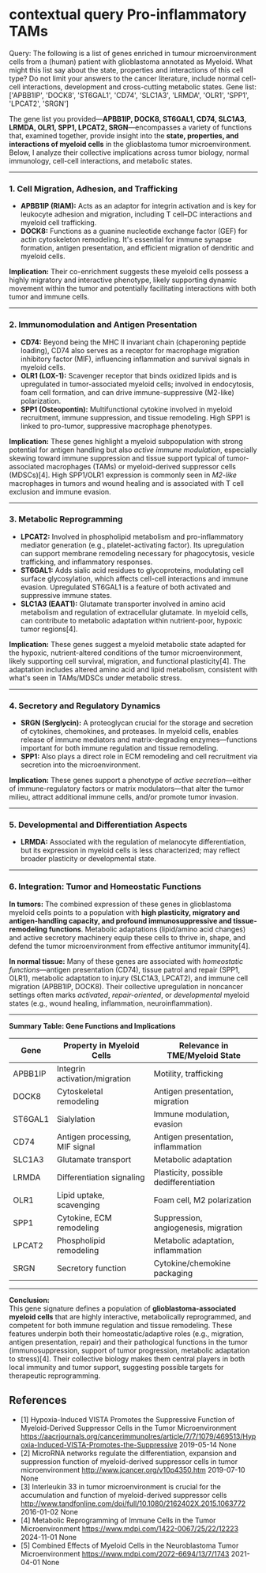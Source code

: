 # contextual query Pro-inflammatory TAMs

Query: The following is a list of genes enriched in tumour microenvironment cells from a (human) patient with glioblastoma  annotated as Myeloid.  What might this list say about the state, properties and interactions of this cell type?  Do not limit your answers to the cancer literature,  include normal cell-cell interactions, development and cross-cutting metabolic states.  Gene list: ['APBB1IP', 'DOCK8', 'ST6GAL1', 'CD74', 'SLC1A3', 'LRMDA', 'OLR1', 'SPP1', 'LPCAT2', 'SRGN']

The gene list you provided—**APBB1IP, DOCK8, ST6GAL1, CD74, SLC1A3, LRMDA, OLR1, SPP1, LPCAT2, SRGN**—encompasses a variety of functions that, examined together, provide insight into the **state, properties, and interactions of myeloid cells** in the glioblastoma tumor microenvironment. Below, I analyze their collective implications across tumor biology, normal immunology, cell-cell interactions, and metabolic states.

---

### 1. Cell Migration, Adhesion, and Trafficking

- **APBB1IP (RIAM):** Acts as an adaptor for integrin activation and is key for leukocyte adhesion and migration, including T cell–DC interactions and myeloid cell trafficking.
- **DOCK8:** Functions as a guanine nucleotide exchange factor (GEF) for actin cytoskeleton remodeling. It's essential for immune synapse formation, antigen presentation, and efficient migration of dendritic and myeloid cells.

**Implication:** Their co-enrichment suggests these myeloid cells possess a highly migratory and interactive phenotype, likely supporting dynamic movement within the tumor and potentially facilitating interactions with both tumor and immune cells.

---

### 2. Immunomodulation and Antigen Presentation

- **CD74:** Beyond being the MHC II invariant chain (chaperoning peptide loading), CD74 also serves as a receptor for macrophage migration inhibitory factor (MIF), influencing inflammation and survival signals in myeloid cells.
- **OLR1 (LOX-1):** Scavenger receptor that binds oxidized lipids and is upregulated in tumor-associated myeloid cells; involved in endocytosis, foam cell formation, and can drive immune-suppressive (M2-like) polarization.
- **SPP1 (Osteopontin):** Multifunctional cytokine involved in myeloid recruitment, immune suppression, and tissue remodeling. High SPP1 is linked to pro-tumor, suppressive macrophage phenotypes.

**Implication:** These genes highlight a myeloid subpopulation with strong potential for antigen handling but also *active immune modulation*, especially skewing toward immune suppression and tissue support typical of tumor-associated macrophages (TAMs) or myeloid-derived suppressor cells (MDSCs)[4]. High SPP1/OLR1 expression is commonly seen in *M2-like* macrophages in tumors and wound healing and is associated with T cell exclusion and immune evasion.

---

### 3. Metabolic Reprogramming

- **LPCAT2:** Involved in phospholipid metabolism and pro-inflammatory mediator generation (e.g., platelet-activating factor). Its upregulation can support membrane remodeling necessary for phagocytosis, vesicle trafficking, and inflammatory responses.
- **ST6GAL1:** Adds sialic acid residues to glycoproteins, modulating cell surface glycosylation, which affects cell-cell interactions and immune evasion. Upregulated ST6GAL1 is a feature of both activated and suppressive immune states.
- **SLC1A3 (EAAT1):** Glutamate transporter involved in amino acid metabolism and regulation of extracellular glutamate. In myeloid cells, can contribute to metabolic adaptation within nutrient-poor, hypoxic tumor regions[4].

**Implication:** These genes suggest a myeloid metabolic state adapted for the hypoxic, nutrient-altered conditions of the tumor microenvironment, likely supporting cell survival, migration, and functional plasticity[4]. The adaptation includes altered amino acid and lipid metabolism, consistent with what's seen in TAMs/MDSCs under metabolic stress.

---

### 4. Secretory and Regulatory Dynamics

- **SRGN (Serglycin):** A proteoglycan crucial for the storage and secretion of cytokines, chemokines, and proteases. In myeloid cells, enables release of immune mediators and matrix-degrading enzymes—functions important for both immune regulation and tissue remodeling.
- **SPP1:** Also plays a direct role in ECM remodeling and cell recruitment via secretion into the microenvironment.

**Implication:** These genes support a phenotype of *active secretion*—either of immune-regulatory factors or matrix modulators—that alter the tumor milieu, attract additional immune cells, and/or promote tumor invasion.

---

### 5. Developmental and Differentiation Aspects

- **LRMDA:** Associated with the regulation of melanocyte differentiation, but its expression in myeloid cells is less characterized; may reflect broader plasticity or developmental state.

---

### 6. Integration: Tumor and Homeostatic Functions

**In tumors:** The combined expression of these genes in glioblastoma myeloid cells points to a population with **high plasticity, migratory and antigen-handling capacity, and profound immunosuppressive and tissue-remodeling functions**. Metabolic adaptations (lipid/amino acid changes) and active secretory machinery equip these cells to thrive in, shape, and defend the tumor microenvironment from effective antitumor immunity[4].

**In normal tissue:** Many of these genes are associated with *homeostatic functions*—antigen presentation (CD74), tissue patrol and repair (SPP1, OLR1), metabolic adaptation to injury (SLC1A3, LPCAT2), and immune cell migration (APBB1IP, DOCK8). Their collective upregulation in noncancer settings often marks *activated*, *repair-oriented*, or *developmental* myeloid states (e.g., wound healing, inflammation, neuroinflammation).

---

**Summary Table: Gene Functions and Implications**

| Gene      | Property in Myeloid Cells      | Relevance in TME/Myeloid State       |
|-----------|-------------------------------|--------------------------------------|
| APBB1IP   | Integrin activation/migration | Motility, trafficking                |
| DOCK8     | Cytoskeletal remodeling       | Antigen presentation, migration      |
| ST6GAL1   | Sialylation                  | Immune modulation, evasion           |
| CD74      | Antigen processing, MIF signal| Antigen presentation, inflammation   |
| SLC1A3    | Glutamate transport           | Metabolic adaptation                 |
| LRMDA     | Differentiation signaling     | Plasticity, possible dedifferentiation|
| OLR1      | Lipid uptake, scavenging      | Foam cell, M2 polarization           |
| SPP1      | Cytokine, ECM remodeling      | Suppression, angiogenesis, migration |
| LPCAT2    | Phospholipid remodeling       | Metabolic adaptation, inflammation   |
| SRGN      | Secretory function            | Cytokine/chemokine packaging         |

---

**Conclusion:**  
This gene signature defines a population of **glioblastoma-associated myeloid cells** that are highly interactive, metabolically reprogrammed, and competent for both immune regulation and tissue remodeling. These features underpin both their homeostatic/adaptive roles (e.g., migration, antigen presentation, repair) and their pathological functions in the tumor (immunosuppression, support of tumor progression, metabolic adaptation to stress)[4]. Their collective biology makes them central players in both local immunity and tumor support, suggesting possible targets for therapeutic reprogramming.



## References

- [1] Hypoxia-Induced VISTA Promotes the Suppressive Function of Myeloid-Derived Suppressor Cells in the Tumor Microenvironment https://aacrjournals.org/cancerimmunolres/article/7/7/1079/469513/Hypoxia-Induced-VISTA-Promotes-the-Suppressive 2019-05-14 None
- [2] MicroRNA networks regulate the differentiation, expansion and suppression function of myeloid-derived suppressor cells in tumor microenvironment http://www.jcancer.org/v10p4350.htm 2019-07-10 None
- [3] Interleukin 33 in tumor microenvironment is crucial for the accumulation and function of myeloid-derived suppressor cells http://www.tandfonline.com/doi/full/10.1080/2162402X.2015.1063772 2016-01-02 None
- [4] Metabolic Reprogramming of Immune Cells in the Tumor Microenvironment https://www.mdpi.com/1422-0067/25/22/12223 2024-11-01 None
- [5] Combined Effects of Myeloid Cells in the Neuroblastoma Tumor Microenvironment https://www.mdpi.com/2072-6694/13/7/1743 2021-04-01 None